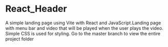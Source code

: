 # React_Header
A simple landing page using Vite with React and JavaScript.Landing page with menu bar and video that will be played when the user plays the video.
Simple CSS is used for styling.
Go to the master branch to view the entire project folder
